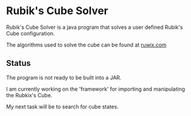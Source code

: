 # Rubik's Cube Solver
Rubik's Cube Solver is a java program that solves a user defined Rubik's Cube configuration.

The algorithms used to solve the cube can be found at [ruwix.com](https://ruwix.com/the-rubiks-cube/how-to-solve-the-rubiks-cube-beginners-method/ "Beginner Solution")

## Status
The program is not ready to be built into a JAR.

I am currently working on the 'framework' for importing and manipulating the Rubkix's Cube.

My next task will be to search for cube states.
